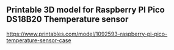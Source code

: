 ## Printable 3D model for Raspberry PI Pico DS18B20 Themperature sensor

https://www.printables.com/model/1092593-raspberry-pi-pico-temperature-sensor-case